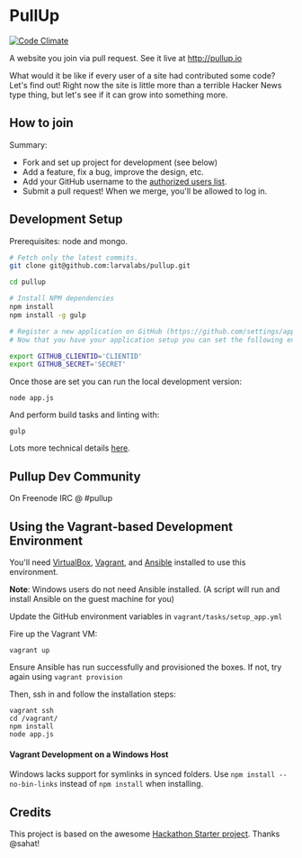 PullUp
======
[![Code Climate](https://codeclimate.com/repos/52fba7f66956805f68002062/badges/b1a62e6c14008de1ff3c/gpa.png)](https://codeclimate.com/repos/52fba7f66956805f68002062/feed)

A website you join via pull request. See it live at http://pullup.io

What would it be like if every user of a site had contributed some code? Let's find out! Right now the site is little more
than a terrible Hacker News type thing, but let's see if it can grow into something more.

How to join
-----------

Summary:
- Fork and set up project for development (see below)
- Add a feature, fix a bug, improve the design, etc.
- Add your GitHub username to the [authorized users list](https://github.com/larvalabs/pullup/blob/master/config/userlist.js).
- Submit a pull request! When we merge, you'll be allowed to log in.

Development Setup
---------------

Prerequisites: node and mongo.

```bash
# Fetch only the latest commits.
git clone git@github.com:larvalabs/pullup.git

cd pullup

# Install NPM dependencies
npm install
npm install -g gulp

# Register a new application on GitHub (https://github.com/settings/applications) 
# Now that you have your application setup you can set the following environment variables:

export GITHUB_CLIENTID='CLIENTID'
export GITHUB_SECRET='SECRET'
```

Once those are set you can run the local development version:

    node app.js

And perform build tasks and linting with:

    gulp


Lots more technical details [here](https://github.com/larvalabs/pullup/blob/master/hackathon-starter-readme.md).

Pullup Dev Community
--------------------

On Freenode IRC @ #pullup

Using the Vagrant-based Development Environment
-----------------------

You'll need [VirtualBox](https://www.virtualbox.org/wiki/Downloads), [Vagrant](http://www.vagrantup.com/downloads.html), and [Ansible](https://devopsu.com/guides/ansible-mac-osx.html) installed to use this environment. 

**Note**: Windows users do not need Ansible installed. (A script will run and install Ansible on the guest machine for you)

Update the GitHub environment variables in `vagrant/tasks/setup_app.yml`

Fire up the Vagrant VM:
	
	vagrant up

Ensure Ansible has run successfully and provisioned the boxes.  If not, try again using `vagrant provision`

Then, ssh in and follow the installation steps:

	vagrant ssh
	cd /vagrant/
	npm install
	node app.js
	
#### Vagrant Development on a Windows Host
Windows lacks support for symlinks in synced folders. Use `npm install --no-bin-links` instead of `npm install` when installing.

Credits
-------

This project is based on the awesome [Hackathon Starter project](https://github.com/sahat/hackathon-starter). Thanks @sahat!
